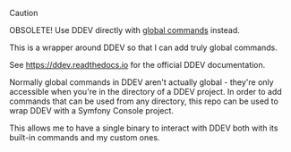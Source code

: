 > [!CAUTION]
> OBSOLETE! Use DDEV directly with [global commands](https://ddev.readthedocs.io/en/stable/users/extend/custom-commands/#canrunglobally-annotation) instead.

This is a wrapper around DDEV so that I can add truly global commands.

See https://ddev.readthedocs.io for the official DDEV documentation.

Normally global commands in DDEV aren't actually global - they're only accessible when you're in the directory of a DDEV project.
In order to add commands that can be used from any directory, this repo can be used to wrap DDEV with a Symfony Console project.

This allows me to have a single binary to interact with DDEV both with its built-in commands and my custom ones.
